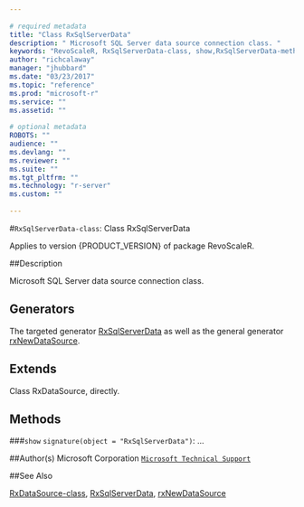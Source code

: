 ```yaml
--- 
 
# required metadata 
title: "Class RxSqlServerData" 
description: " Microsoft SQL Server data source connection class. " 
keywords: "RevoScaleR, RxSqlServerData-class, show,RxSqlServerData-method, classes" 
author: "richcalaway" 
manager: "jhubbard" 
ms.date: "03/23/2017" 
ms.topic: "reference" 
ms.prod: "microsoft-r" 
ms.service: "" 
ms.assetid: "" 
 
# optional metadata 
ROBOTS: "" 
audience: "" 
ms.devlang: "" 
ms.reviewer: "" 
ms.suite: "" 
ms.tgt_pltfrm: "" 
ms.technology: "r-server" 
ms.custom: "" 
 
--- 
```

 
 
 
 
 #`RxSqlServerData-class`: Class RxSqlServerData

 Applies to version {PRODUCT_VERSION} of package RevoScaleR.
 
 ##Description
 
Microsoft SQL Server data source connection class.
 
 
 ## Generators 

 
The targeted generator [RxSqlServerData](RxSqlServerData.md) as well as the general generator
[rxNewDataSource](rxNew.md).
 
 ## Extends 

 
Class RxDataSource, directly.
 
 ## Methods 

 


###`show`
`signature(object = "RxSqlServerData")`: ...



 
 ##Author(s)
 Microsoft Corporation [`Microsoft Technical Support`](https://go.microsoft.com/fwlink/?LinkID=698556&clcid=0x409)
 
 
 ##See Also
 
[RxDataSource-class](RxDataSource-class.md),
[RxSqlServerData](RxSqlServerData.md),
[rxNewDataSource](rxNew.md)
   
 
